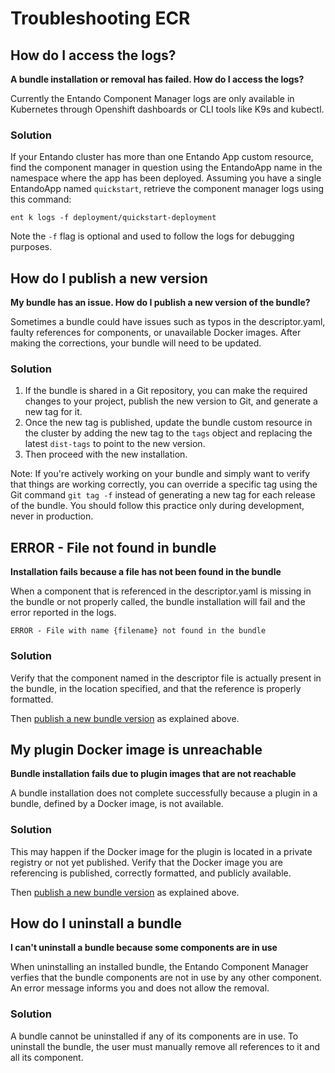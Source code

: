 # Troubleshooting ECR

## How do I access the logs? 
**A bundle installation or removal has failed. How do I access the logs?**

Currently the Entando Component Manager logs are only available in Kubernetes through Openshift dashboards or CLI tools like K9s and kubectl.

### Solution
If your Entando cluster has more than one Entando App custom resource, find the component manager in question using the EntandoApp name in the namespace where the app has been deployed. Assuming you have a single EntandoApp named `quickstart`, 
retrieve the component manager logs using this command:
```
ent k logs -f deployment/quickstart-deployment
```
Note the `-f` flag is optional and used to follow the logs for debugging purposes.

## How do I publish a new version 
**My bundle has an issue. How do I publish a new version of the bundle?** 

Sometimes a bundle could have issues such as typos in the descriptor.yaml, faulty references for components, or unavailable Docker images. After making the corrections, your bundle will need to be updated.

### Solution

1. If the bundle is shared in a Git repository, you can make the required changes to your project, publish the new version to Git, and generate a new tag for it. 
2. Once the new tag is published, update the bundle custom resource in the cluster by adding the new tag to the `tags` object and replacing the latest `dist-tags` to point to the new version.
3. Then proceed with the new installation.

Note: If you're actively working on your bundle and simply want to verify that things are working correctly, you can override a specific tag using the Git command `git tag -f` instead of generating a new tag for each release of the bundle. You should follow this practice only during development, never in production.

## ERROR - File not found in bundle
**Installation fails because a file has not been found in the bundle**

When a component that is referenced in the descriptor.yaml is missing in the bundle or not properly called, the bundle installation will fail and the error reported in the logs.

```
ERROR - File with name {filename} not found in the bundle
```

### Solution

Verify that the component named in the descriptor file is actually present in the bundle, in the location specified, and that the reference is properly formatted.

Then 
[publish a new bundle version](#how-do-i-publish-a-new-version) as explained above.

## My plugin Docker image is unreachable 
**Bundle installation fails due to plugin images that are not reachable**

A bundle installation does not complete successfully because a plugin in a bundle, defined by a Docker image, is not available. 

### Solution
This may happen if the Docker image for the plugin is located in a private registry or not yet published. Verify that the Docker image you are referencing is published, correctly formatted, and publicly available.

Then 
[publish a new bundle version](#how-do-i-publish-a-new-version) as explained above.

## How do I uninstall a bundle 
**I can't uninstall a bundle because some components are in use**

When uninstalling an installed bundle, the Entando Component Manager verfies that the bundle components are not in use by any other component. An error message informs you and does not allow the removal. 

### Solution

A bundle cannot be uninstalled if any of its components are in use. To uninstall the bundle, the user must manually remove all references to it and all its component.